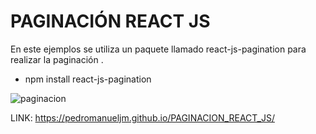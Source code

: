 # PAGINACIÓN REACT JS 

En este ejemplos se utiliza un paquete llamado react-js-pagination para realizar la paginación .

*  npm install react-js-pagination

![paginacion](https://user-images.githubusercontent.com/71619972/111887554-b4bea680-89a3-11eb-9052-d5dbf81a1a62.PNG)

LINK: https://pedromanueljm.github.io/PAGINACION_REACT_JS/
